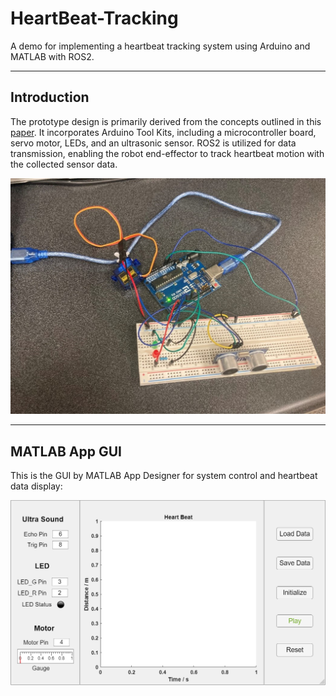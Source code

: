 # HeartBeat-Tracking
A demo for implementing a heartbeat tracking system using Arduino and MATLAB with ROS2.


---

## Introduction

The prototype design is primarily derived from the concepts outlined in this [paper](https://ieeexplore.ieee.org/document/8833632). It incorporates Arduino Tool Kits, including a microcontroller board, servo motor, LEDs, and an ultrasonic sensor. ROS2 is utilized for data transmission, enabling the robot end-effector to track heartbeat motion with the collected sensor data.
    <p align="center"><img src="imgs/hardware.jpg" width="720"/></p>


---


## MATLAB App GUI

This is the GUI by MATLAB App Designer for system control and heartbeat data display:
<p align="center"><img src="imgs/app.png" width="720"/></p>
